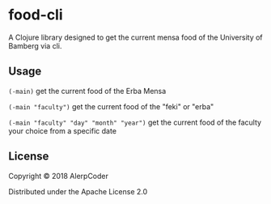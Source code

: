 # food-cli

A Clojure library designed to get the current mensa food of the University of Bamberg via cli.

## Usage

`(-main)` get the current food of the Erba Mensa

`(-main "faculty")` get the current food of the "feki" or "erba"

`(-main "faculty" "day" "month" "year")` get the current food of the faculty your choice from a specific date

## License

Copyright © 2018 AlerpCoder

Distributed under the Apache License 2.0
